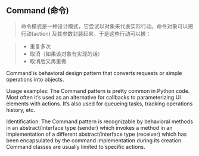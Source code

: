 ## Command (命令)
> 命令模式是一种设计模式，它尝试以对象来代表实际行动。命令对象可以把行动(action) 及其参数封装起来，于是这些行动可以被：
  
> * 重复多次
> * 取消（如果该对象有实现的话）
> * 取消后又再重做

Command is behavioral design pattern that converts requests or simple operations into objects.

Usage examples: The Command pattern is pretty common in Python code. Most often it’s used as an alternative for callbacks to parameterizing UI elements with actions. It’s also used for queueing tasks, tracking operations history, etc.

Identification: The Command pattern is recognizable by behavioral methods in an abstract/interface type (sender) which invokes a method in an implementation of a different abstract/interface type (receiver) which has been encapsulated by the command implementation during its creation. Command classes are usually limited to specific actions.
